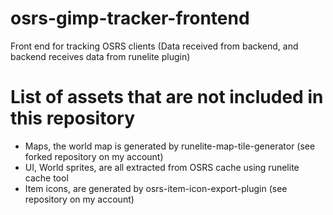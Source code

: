 # osrs-gimp-tracker-frontend
Front end for tracking OSRS clients (Data received from backend, and backend receives data from runelite plugin)

# List of assets that are not included in this repository
- Maps, the world map is generated by runelite-map-tile-generator (see forked repository on my account)
- UI, World sprites, are all extracted from OSRS cache using runelite cache tool
- Item icons, are generated by osrs-item-icon-export-plugin (see repository on my account)
